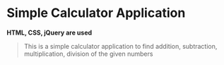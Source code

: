 # Simple Calculator Application
**HTML, CSS, jQuery are used**  
> This is a simple calculator application to find addition, subtraction, multiplication, division of the given numbers